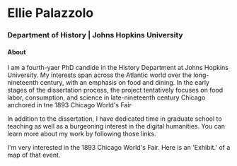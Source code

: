 # Ellie Palazzolo
### Department of History | Johns Hopkins University
  
#### About
I am a fourth-yaer PhD candide in the History Department at Johns Hopkins University. My interests span across the Atlantic world over the long-nineteenth century, with an emphasis on food and dining. In the early stages of the dissertation process, the project tentatively focuses on food labor, consumption, and science in late-nineteenth century Chicago anchored in tne 1893 Chicago World's Fair

In addition to the dissertation, I have dedicated time in graduate school to teaching as well as a burgeoning interest in the digital humanities. You can learn more about my work by following those links.

I'm very interested in the 1893 Chicago World's Fair. Here is an 'Exhibit.' of a map of that event.

